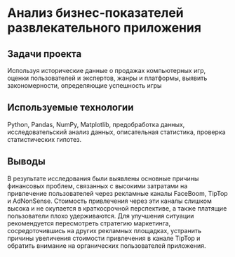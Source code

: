 # Анализ бизнес-показателей развлекательного приложения

## Задачи проекта
Используя исторические данные о продажах компьютерных игр, оценки пользователей и экспертов, жанры и платформы, выявить закономерности, определяющие успешность игры

## Используемые технологии
Python, Pandas, NumPy, Matplotlib, предобработка данных, исследовательский анализ данных, описательная статистика, проверка статистических гипотез.

## Выводы
В результате исследования были выявлены основные причины финансовых проблем, связанных с высокими затратами на привлечение пользователей через рекламные каналы FaceBoom, TipTop и AdNonSense. Стоимость привлечения через эти каналы слишком высока и не окупается в краткосрочной перспективе, а также платящие пользователи плохо удерживаются. Для улучшения ситуации рекомендуется пересмотреть стратегию маркетинга, сосредоточившись на других рекламных площадках, устранить причины увеличения стоимости привлечения в канале TipTop и обратить внимание на органических пользователей приложения.
